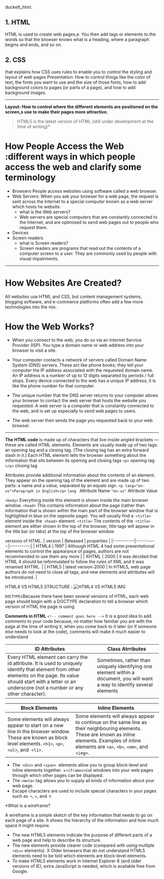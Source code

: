 duckett_html.
## 1. HTML 
HTML is used to create web pages,e. You then add tags
or elements to the words so that the browser knows what is a heading, where a paragraph begins and ends, and so on.
## 2. CSS 
 that explains how CSS uses rules to enable you to control the styling and layout of web pages
Presentation: How to control things like the color of text, the fonts you want to use and the size of those fonts, how to add
background colors to pages (or parts of a page), and how to add background images.

--------------------------------------------------------------------------------------------------------------------------------------------------
**Layout:
 How to control where the different elements are positioned on the screen,s use to make
their pages more attractive.**

  > HTML5 is the latest version of HTML (still under development at the time of writing)*

#  How People Access the Web :different ways in which people access the web and clarify some terminology
 * Browsers People access websites using software called a web browser. 
* Web Servers: When you ask your browser for a web page, the request is sent across the Internet to a special computer known as a web server which hosts  he website.
  * what is the Web servers?
   * Web servers are special computers that are constantly connected to the Internet, and are optimized to send web pages out to people who request them.
* Devices
* Screen readers
  * what is Screen readers?
  * Screen readers are programs that read out the contents of a computer screen to a user. They are commonly used by people with visual impairments.

----------------------------------------------------------------------------------------------------------------------------------------------------
# How Websites Are Created?
All websites use HTML and CSS, but content management systems, blogging software, and e-commerce platforms often add a few more
technologies into the mix.

# How the Web Works?

+ When you connect to the web, you do so via an Internet Service Provider (ISP). You type a domain name or web address into your browser to visit a site.

+ Your computer contacts a network of servers called Domain Name System (DNS) servers. These act like phone
books; they tell your computer the IP address associated with the requested domain name. An IP address is a number of up to 12 digits separated by periods / full stops. Every device connected to the web has a unique IP address; it is like the phone number for that computer.

+ The unique number that the DNS server returns to your computer allows your browser to contact the web server that hosts the website you requested. A web server is a computer that is constantly connected to the web, and is set up especially to send web pages to users.

+ The web server then sends the page you requested back to your web browser.
-------------------------------------------------------------------------------------------------------------------------------------------------

**The HTML code**  is made up of characters that live inside angled
brackets — these are called HTML elements. Elements are usually
made up of two tags: an opening tag and a closing tag. (The closing tag
has an extra forward slash in it.) Each HTML element tells the browser
something about the information that sits between its opening and
closing tags
``<p>`` opening tag
``</p>`` closing tag

Attributes provide additional information
about the contents of an element. They appear
on the opening tag of the element and are
made up of two parts: a name and a value,
separated by an equals sign.
``<p lang="en-us">Paragraph in English</p>``
``lang ``  Attribute Name
``"en-us"`` Attribute Value

``<body>`` Everything inside this element is
shown inside the main browser
window.
``<head>``
This contains information
about the page (rather than
information that is shown within
the main part of the browser
window that is highlighted in
blue on the opposite page).
You will usually find a`` <title>``
element inside the`` <head>``
element.
``<title>``
The contents of the`` <title>``
element are either shown in the
top of the browser, title tags will appear in the
title bar (or tabs) at the top of
the browser window

 versions of HTML.
| version   |  Released | properties |
|-----------|:----------:|----------:|
| HTML4     |  1997 | Although HTML 4 had some presentational elements to control the appearance of pages, authors are not recommended to use them any more |
| XHTML |    2000   |   it was decided that HTML 4 should be reformulated to follow the rules of XML and it was renamed XHTML.  |
| HTML5 | latest version-2000  |   In HTML5, web page authors do not need to close all tags, and new elements and attributes will be introduced.  |
 

HTML4 VS HTML5 STRUCTURE :
![HTML4 VS HTML5 IMG ](https://s3.amazonaws.com/viking_education/web_development/web_app_eng/html5_sectioning_high_level.jpg)


``DOCTYPEs``Because there have been
several versions of HTML, each
web page should begin with a
DOCTYPE declaration to tell a
browser which version of HTML
the page is using

**Comments in HTML** ``<!-- comment goes here -->``
It is a good idea to add
comments to your code because,
no matter how familiar you
are with the page at the time
of writing it, when you come
back to it later (or if someone
else needs to look at the code),
comments will make it much
easier to understand

| ID Attributes|Class Atrributes|
|--------------|----------------|
| Every HTML element can carry  the id attribute. It is used to uniquely identify that element from other elements on the page. Its value should start with a letter or an underscore (not a number or any other character). |   Sometimes, rather than uniquely identifying one element within a document, you will want a way to identify several elements |



|Block Elements |Inline Elements |
|--------------|----------------|
|Some elements will always appear to start on a new line in the browser window. These are known as block level elements``.<h1>``, ``<p>``,`` <ul>``, and`` <li>.``|Some elements will always appear to continue on the same line as their neighbouring elements. These are known as inline elements. Examples of inline elements are ``<a>``, ``<b>``, ``<em>``, and ``<img>``.|

+ The`` <div>`` and ``<span> ``elements allow you to group block-level and inline elements together.
+`` <iframes> ``cut windows into your web pages through which other pages can be displayed.
+ The ``<meta>`` tag allows you to supply all kinds of
information about your web page.
+ Escape characters are used to include special
characters in your pages such as`` <``, ``>``, and`` ©``

*What is a wireframe?

A wireframe is a simple sketch of the key
information that needs to go on each page of a
site. It shows the hierarchy of the information
and how much space it might require.

+ The new HTML5 elements indicate the purpose of
different parts of a web page and help to describe
its structure.
+  The new elements provide clearer code (compared
with using multiple ``<div>`` elements).
X Older browsers that do not understand HTML5
elements need to be told which elements are
block-level elements.
+  To make HTML5 elements work in Internet Explorer 8
(and older versions of IE), extra JavaScript is needed,
which is available free from Google.
